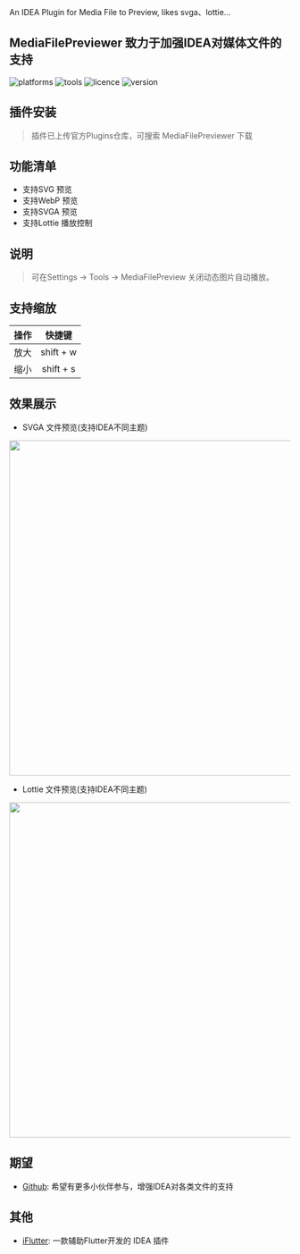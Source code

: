 <!-- Plugin description -->
An IDEA Plugin for Media File to Preview, likes svga、lottie...
<!-- Plugin description end -->

## MediaFilePreviewer 致力于加强IDEA对媒体文件的支持

![platforms](https://img.shields.io/badge/platforms-macos%20%7C%20windows%20%7C%20linux-blue) ![tools](https://img.shields.io/badge/idea-intellij_IDEA%20%7C%20AndroidStudio-blue) ![licence](https://img.shields.io/badge/licence-MIT-blue) ![version](https://img.shields.io/badge/version-v1.1.1-blue)

## 插件安装
> 插件已上传官方Plugins仓库，可搜索 MediaFilePreviewer 下载

## 功能清单
- 支持SVG 预览
- 支持WebP 预览
- 支持SVGA 预览
- 支持Lottie 播放控制

## 说明
> 可在Settings -> Tools -> MediaFilePreview 关闭动态图片自动播放。

## 支持缩放  
| 操作  |    快捷键    |
|:---:|:---------:|
| 放大  | shift + w |
| 缩小  | shift + s |

## 效果展示

- SVGA 文件预览(支持IDEA不同主题)
<img src="https://cdn.jsdelivr.net/gh/YangLang116/picture_storage/svga-opt.gif" width="600"/>


- Lottie 文件预览(支持IDEA不同主题)
<img src="https://cdn.jsdelivr.net/gh/YangLang116/picture_storage/lottie-opt.gif" width="600"/>

## 期望
- [Github](https://github.com/YangLang116/MediaFilePreviewer): 希望有更多小伙伴参与，增强IDEA对各类文件的支持

## 其他
- [iFlutter](https://iflutter.toolu.cn): 一款辅助Flutter开发的 IDEA 插件
